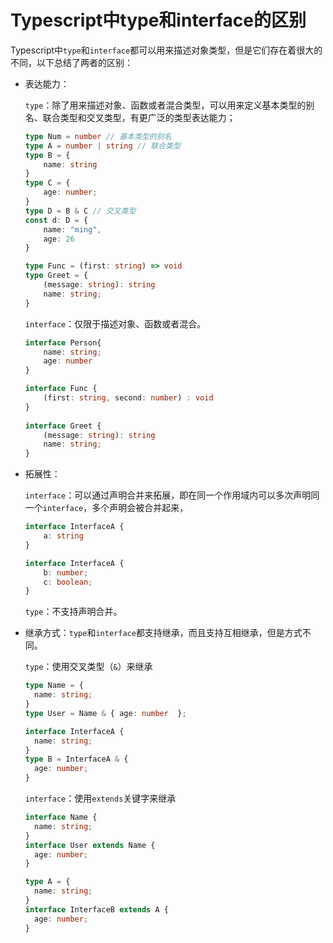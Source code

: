 # Typescript中type和interface的区别

Typescript中`type`和`interface`都可以用来描述对象类型，但是它们存在着很大的不同，以下总结了两者的区别：

- 表达能力：

  `type`：除了用来描述对象、函数或者混合类型，可以用来定义基本类型的别名、联合类型和交叉类型，有更广泛的类型表达能力；

  ```typescript
  type Num = number // 基本类型的别名
  type A = number | string // 联合类型
  type B = {
      name: string
  }
  type C = {
      age: number;
  }
  type D = B & C // 交叉类型
  const d: D = { 
      name: "ming",
      age: 26
  }
  
  type Func = (first: string) => void
  type Greet = {
      (message: string): string
      name: string;
  }
  ```

  

  `interface`：仅限于描述对象、函数或者混合。

  ```typescript
  interface Person{
      name: string;
      age: number
  }
  
  interface Func {
      (first: string, second: number) : void
  }
      
  interface Greet {
      (message: string): string
      name: string;
  }
  ```

  

- 拓展性：

  `interface`：可以通过声明合并来拓展，即在同一个作用域内可以多次声明同一个`interface`，多个声明会被合并起来，

  ```typescript
  interface InterfaceA {
      a: string
  }
  
  interface InterfaceA {
      b: number;
      c: boolean;
  }
  ```

  

  `type`：不支持声明合并。

  

- 继承方式：`type`和`interface`都支持继承，而且支持互相继承，但是方式不同。

  `type`：使用交叉类型（`&`）来继承
  
  ```typescript
  type Name = { 
    name: string; 
  }
  type User = Name & { age: number  };
  
  interface InterfaceA { 
    name: string; 
  }
  type B = InterfaceA & { 
    age: number; 
  }
  ```
  
  
  
  `interface`：使用`extends`关键字来继承
  
  ```typescript
  interface Name { 
    name: string; 
  }
  interface User extends Name { 
    age: number; 
  }
  
  type A = { 
    name: string; 
  }
  interface InterfaceB extends A { 
    age: number; 
  }
  
  ```
  
  
  
  